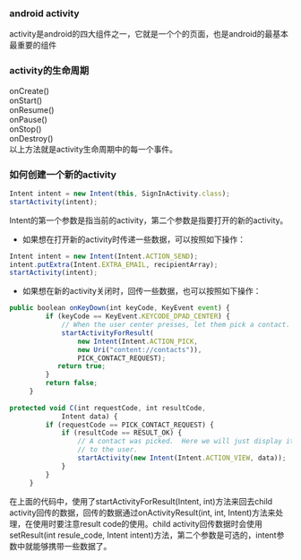 ### android activity
activity是android的四大组件之一，它就是一个个的页面，也是android的最基本最重要的组件

### activity的生命周期
onCreate() <br/>
onStart() <br/>
onResume() <br/>
onPause() <br/>
onStop() <br/>
onDestroy() <br/>
以上方法就是activity生命周期中的每一个事件。
### 如何创建一个新的activity
```javascript
Intent intent = new Intent(this, SignInActivity.class);
startActivity(intent);
```
Intent的第一个参数是指当前的activity，第二个参数是指要打开的新的activity。<br/>
* 如果想在打开新的activity时传递一些数据，可以按照如下操作：
```javascript
Intent intent = new Intent(Intent.ACTION_SEND);
intent.putExtra(Intent.EXTRA_EMAIL, recipientArray);
startActivity(intent);
```
* 如果想在新的activity关闭时，回传一些数据，也可以按照如下操作：
```javascript
public boolean onKeyDown(int keyCode, KeyEvent event) {
         if (keyCode == KeyEvent.KEYCODE_DPAD_CENTER) {
             // When the user center presses, let them pick a contact.
             startActivityForResult(
                 new Intent(Intent.ACTION_PICK,
                 new Uri("content://contacts")),
                 PICK_CONTACT_REQUEST);
            return true;
         }
         return false;
     }
     
protected void C(int requestCode, int resultCode,
             Intent data) {
         if (requestCode == PICK_CONTACT_REQUEST) {
             if (resultCode == RESULT_OK) {
                 // A contact was picked.  Here we will just display it
                 // to the user.
                 startActivity(new Intent(Intent.ACTION_VIEW, data));
             }
         }
     }
```
在上面的代码中，使用了startActivityForResult(Intent, int)方法来回去child activity回传的数据，回传的数据通过onActivityResult(int, int, Intent)方法来处理，在使用时要注意result code的使用。child activity回传数据时会使用setResult(int resule_code, Intent intent)方法，第二个参数是可选的，intent参数中就能够携带一些数据了。
